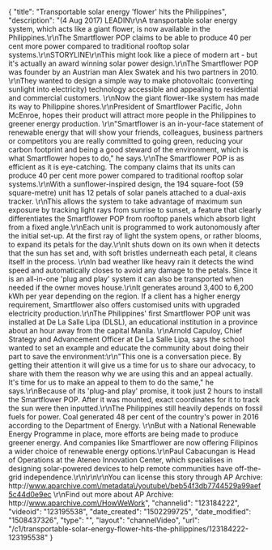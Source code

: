 {
    "title": "Transportable solar energy 'flower' hits the Philippines",
    "description": "(4 Aug 2017) LEADIN\r\nA transportable solar energy system, which acts like a giant flower, is now available in the Philippines.\r\nThe Smartflower POP claims to be able to produce 40 per cent more power compared to traditional rooftop solar systems.\r\nSTORYLINE\r\nThis might look like a piece of modern art - but it's actually an award winning solar power design.\r\nThe Smartflower POP was founder by an Austrian man Alex Swatek and his two partners in 2010. \r\nThey wanted to design a simple way to make photovoltaic (converting sunlight into electricity) technology accessible and appealing to residential and commercial customers. \r\nNow the giant flower-like system has made its way to Philippine shores.\r\nPresident of Smartflower Pacific, John McEnroe, hopes their product will attract more people in the Philippines to greener energy production. \r\n\"Smartflower is an in-your-face statement of renewable energy that will show your friends, colleagues, business partners or competitors you are really committed to going green, reducing your carbon footprint and being a good steward of the environment, which is what Smartflower hopes to do,\" he says.\r\nThe Smartflower POP is as efficient as it is eye-catching. The company claims that its units can produce 40 per cent more power compared to traditional rooftop solar systems.\r\nWith a sunflower-inspired design, the 194 square-foot (59 square-metre) unit has 12 petals of solar panels attached to a dual-axis tracker. \r\nThis allows the system to take advantage of maximum sun exposure by tracking light rays from sunrise to sunset, a feature that clearly differentiates the Smartflower POP from rooftop panels which absorb light from a fixed angle.\r\nEach unit is programmed to work autonomously after the initial set-up. At the first ray of light the system opens, or rather blooms, to expand its petals for the day.\r\nIt shuts down on its own when it detects that the sun has set and, with soft bristles underneath each petal, it cleans itself in the process. \r\nIn bad weather like heavy rain it detects the wind speed and automatically closes to avoid any damage to the petals. Since it is an all-in-one 'plug and play' system it can also be transported when needed if the owner moves house.\r\nIt generates around 3,400 to 6,200 kWh per year depending on the region. If a client has a higher energy requirement, Smartflower also offers customised units with upgraded electricity production.\r\nThe Philippines' first Smartflower POP unit was installed at De La Salle Lipa (DLSL), an educational institution in a province about an hour away from the capital Manila. \r\nArnold Capuloy, Chief Strategy and Advancement Officer at De La Salle Lipa, says the school wanted to set an example and educate the community about doing their part to save the environment:\r\n\"This one is a conversation piece. By getting their attention it will give us a time for us to share our advocacy, to share with them the reason why we are using this and an appeal actually. It's time for us to make an appeal to them to do the same,\" he says.\r\nBecause of its 'plug-and play' promise, it took just 2 hours to install the Smartflower POP. After it was mounted, exact coordinates for it to track the sun were then inputted.\r\nThe Philippines still heavily depends on fossil fuels for power. Coal generated 48 per cent of the country's power in 2016 according to the Department of Energy. \r\nBut with a National Renewable Energy Programme in place, more efforts are being made to produce greener energy. And companies like Smartflower are now offering Filipinos a wider choice of renewable energy options.\r\nPaul Cabacungan is Head of Operations at the Ateneo Innovation Center, which specialises in designing solar-powered devices to help remote communities have off-the-grid independence.\r\n\r\n\r\nYou can license this story through AP Archive: http:\/\/www.aparchive.com\/metadata\/youtube\/beb54f3db7744529a99aef5c44d0e9ec \r\nFind out more about AP Archive: http:\/\/www.aparchive.com\/HowWeWork",
    "channelid": "123184222",
    "videoid": "123195538",
    "date_created": "1502299725",
    "date_modified": "1508437326",
    "type": "",
    "layout": "channelVideo",
    "url": "\/c1\/transportable-solar-energy-flower-hits-the-philippines\/123184222-123195538"
}